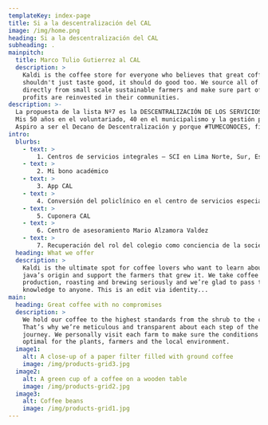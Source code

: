 ```yaml
---
templateKey: index-page
title: Si a la descentralización del CAL
image: /img/home.png
heading: Si a la descentralización del CAL
subheading: .
mainpitch:
  title: Marco Tulio Gutierrez al CAL
  description: >
    Kaldi is the coffee store for everyone who believes that great coffee
    shouldn't just taste good, it should do good too. We source all of our beans
    directly from small scale sustainable farmers and make sure part of the
    profits are reinvested in their communities.
description: >-
  La propuesta de la lista Nº7 es la DESCENTRALIZACIÓN DE LOS SERVICIOS y que el Colegio, desde hace algunos años silencioso frente a los problemas político-constitucionales y la formación de las leyes, recupere su condición de voz firme y serena como conciencia jurídica de sociedad.
  Mis 50 años en el voluntariado, 40 en el municipalismo y la gestión pública, 22 como profesor universitario y 20 en la actividad gremial en nuestro Colegio, me han enseñado a escuchar a todos y aprender de todos, y a la vez ser firme en las decisiones que adopto y a cumplir lo que prometo.
  Aspiro a ser el Decano de Descentralización y porque #TUMECONOCES, firmo este compromiso de cumplir con mi Plan de Gobierno 2020-2021.
intro:
  blurbs:
    - text: >
        1. Centros de servicios integrales – SCI en Lima Norte, Sur, Este y centro
    - text: >
        2. Mi bono académico
    - text: >
        3. App CAL
    - text: >
        4. Conversión del policlínico en el centro de servicios especiales de imagenología
    - text: >
        5. Cuponera CAL
    - text: >
        6. Centro de asesoramiento Mario Alzamora Valdez
    - text: >
        7. Recuperación del rol del colegio como conciencia de la sociedad
  heading: What we offer
  description: >
    Kaldi is the ultimate spot for coffee lovers who want to learn about their
    java’s origin and support the farmers that grew it. We take coffee
    production, roasting and brewing seriously and we’re glad to pass that
    knowledge to anyone. This is an edit via identity...
main:
  heading: Great coffee with no compromises
  description: >
    We hold our coffee to the highest standards from the shrub to the cup.
    That’s why we’re meticulous and transparent about each step of the coffee’s
    journey. We personally visit each farm to make sure the conditions are
    optimal for the plants, farmers and the local environment.
  image1:
    alt: A close-up of a paper filter filled with ground coffee
    image: /img/products-grid3.jpg
  image2:
    alt: A green cup of a coffee on a wooden table
    image: /img/products-grid2.jpg
  image3:
    alt: Coffee beans
    image: /img/products-grid1.jpg
---
```

